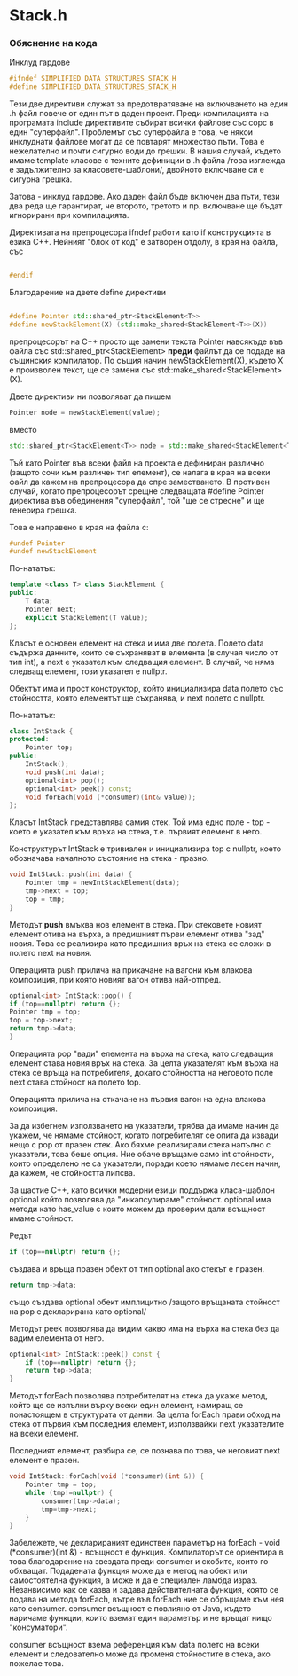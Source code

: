 # Stack.h

### Обяснение на кода

Инклуд гардове
```c++
#ifndef SIMPLIFIED_DATA_STRUCTURES_STACK_H
#define SIMPLIFIED_DATA_STRUCTURES_STACK_H
```

Тези две директиви служат за предотвратяване на включването на един .h файл повече от един път в даден проект.
Преди компилацията на програмата include директивите събират всички файлове със сорс в един "суперфайл". Проблемът със
суперфайла е това, че някои инклуднати файлове могат да се повтарят множество пъти.
Това е нежелателно и почти сигурно води до грешки. В нашия случай, където имаме template класове с техните дефиниции
в .h файла /това изглежда е задължително за класовете-шаблони/, двойното включване си е сигурна грешка.

Затова - инклуд гардове. Ако даден файл бъде включен два пъти, тези два реда ще гарантират, че второто, третото и пр.
включване ще бъдат игнорирани при компилацията.

Директивата на препроцесора ifndef работи като if конструкцията в езика C++. Нейният "блок от код" е затворен отдолу,
в края на файла, със

```c++

#endif

```

Благодарение на двете define директиви

```c++

#define Pointer std::shared_ptr<StackElement<T>>
#define newStackElement(X) (std::make_shared<StackElement<T>>(X))

```

препроцесорът на C++ просто ще замени текста Pointer навсякъде във
файла със std::shared_ptr<StackElement<T>> **преди** файлът да се подаде на същинския компилатор.
По същия начин newStackElement(X), където X е произволен текст, ще се замени със std::make_shared<StackElement<T>>(X).

Двете директиви ни позволяват да пишем
```c++
Pointer node = newStackElement(value);
```
вместо

```c++
std::shared_ptr<StackElement<T>> node = std::make_shared<StackElement<T>>(value);
```

Тъй като Pointer във всеки файл на проекта е дефиниран различно (защото сочи към различен тип елемент),
се налага в края на всеки файл да кажем на препроцесора да спре заместването. В противен случай, когато препроцесорът
срещне следващата #define Pointer директива във обединения "суперфайл", той "ще се стресне" и ще генерира грешка.

Това е направено в края на файла с:

```c++
#undef Pointer
#undef newStackElement
```

По-нататък:

```c++
template <class T> class StackElement {
public:
    T data;
    Pointer next;
    explicit StackElement(T value);
};
```

Класът е основен елемент на стека и има две полета. Полето data съдържа данните, които се съхраняват в елемента (в случая
число от тип int), а next е указател към следващия елемент. В случай, че няма следващ елемент, този указател е nullptr.

Обектът има и прост конструктор, който инициализира data полето със стойността, която елементът ще съхранява, и next полето
с nullptr.

По-нататък:

```c++
class IntStack {
protected:
    Pointer top;
public:
    IntStack();
    void push(int data);
    optional<int> pop();
    optional<int> peek() const;
    void forEach(void (*consumer)(int& value));
};
```

Класът IntStack представлява самия стек. Той има едно поле - top - което е указател към връха на стека, т.е. първият елемент в него.

Конструктурът IntStack е тривиален и инициализира top с nullptr, което обозначава началното състояние на стека - празно.

```c++
void IntStack::push(int data) {
    Pointer tmp = newIntStackElement(data);
    tmp->next = top;
    top = tmp;
}
```

Методът **push** вмъква нов елемент в стека. При стековете новият елемент отива на върха, а предишният първи елемент отива "зад" новия.
Това се реализира като предишния връх на стека се сложи в полето next на новия.

Операцията push прилича на прикачане на вагони към влакова композиция, при която новият вагон отива най-отпред.

```c++
optional<int> IntStack::pop() {
if (top==nullptr) return {};
Pointer tmp = top;
top = top->next;
return tmp->data;
}
```

Операцията pop "вади" елемента на върха на стека, като следващия елемент става новия връх на стека. За целта указателят
към върха на стека се връща на потребителя, докато стойността на неговото поле next става стойност на полето top.

Операцията прилича на откачане на първия вагон на една влакова композиция.

За да избегнем използването на указатели, трябва да имаме начин да укажем, че нямаме стойност, когато потребителят се опита
да извади нещо с pop от празен стек. Ако бяхме реализирали стека напълно с указатели, това беше опция.
Ние обаче връщаме само int стойности, които определено не са указатели, поради което нямаме лесен начин, да кажем,
че стойността липсва.

За щастие C++, като всички модерни езици поддържа класа-шаблон optional който позволява да "инкапсулираме" стойност.
optional има методи като has_value с които можем да проверим дали всъщност имаме стойност.

Редът
```c++
if (top==nullptr) return {};
```
създава и връща празен обект от тип optional ако стекът е празен.

```c++
return tmp->data;
```

също създава optional обект имплицитно /защото връщаната стойност на pop е декларирана като optional/


Методът peek позволява да видим какво има на върха на стека без да вадим елемента от него.
```c++
optional<int> IntStack::peek() const {
    if (top==nullptr) return {};
    return top->data;
}
```

Методът forEach позволява потребителят на стека да укаже метод, който ще се изпълни върху всеки един елемент,
намиращ се понастоящем в структурата от данни. За целта forEach прави обход на стека от първия към последния
елемент, използвайки next указателите на всеки елемент.

Последният елемент, разбира се, се познава по това, че неговият next елемент е празен.

```c++
void IntStack::forEach(void (*consumer)(int &)) {
    Pointer tmp = top;
    while (tmp!=nullptr) {
        consumer(tmp->data);
        tmp=tmp->next;
    }
}
```

Забележете, че декларираният единствен параметър на forEach - void (*consumer)(int &) - всъщност е функция. Компилаторът
се ориентира в това благодарение на звездата преди consumer и скобите, които го обхващат. Подадената функция може да е
метод на обект или самостоятелна функция, а може и да е специален ламбда израз. Незанвисимо как се казва и задава
действителната функция, която се подава на метода forEach, вътре във forEach ние се обръщаме към нея като consumer.
consumer всъщност е повлияно от Java, където наричаме функции, които вземат един параметър и не връщат нищо "консуматори".

consumer всъщност взема референция към data полето на всеки елемент и следователно може да променя стойностите в стека,
ако пожелае това.

